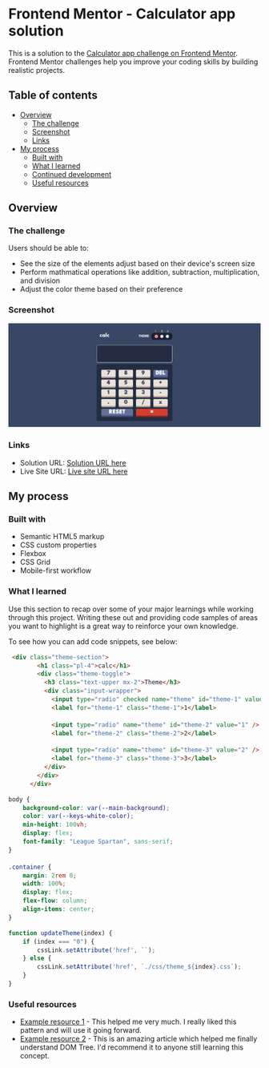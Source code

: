# Frontend Mentor - Calculator app solution

This is a solution to the [Calculator app challenge on Frontend Mentor](https://www.frontendmentor.io/challenges/calculator-app-9lteq5N29). Frontend Mentor challenges help you improve your coding skills by building realistic projects. 

## Table of contents

- [Overview](#overview)
  - [The challenge](#the-challenge)
  - [Screenshot](#screenshot)
  - [Links](#links)
- [My process](#my-process)
  - [Built with](#built-with)
  - [What I learned](#what-i-learned)
  - [Continued development](#continued-development)
  - [Useful resources](#useful-resources)




## Overview

### The challenge

Users should be able to:

- See the size of the elements adjust based on their device's screen size
- Perform mathmatical operations like addition, subtraction, multiplication, and division
- Adjust the color theme based on their preference

### Screenshot

![img](./ScreenShot/Frontend%20Mentor%20Calculator%20app.png)


### Links

- Solution URL: [Solution URL here](https://github.com/Karan551/Calculator_Project)
- Live Site URL: [Live site URL here](https://karan551.github.io/Calculator_Project/)

## My process

### Built with

- Semantic HTML5 markup
- CSS custom properties
- Flexbox
- CSS Grid
- Mobile-first workflow



### What I learned

Use this section to recap over some of your major learnings while working through this project. Writing these out and providing code samples of areas you want to highlight is a great way to reinforce your own knowledge.

To see how you can add code snippets, see below:

```html
 <div class="theme-section">
        <h1 class="pl-4">calc</h1>
        <div class="theme-toggle">
          <h3 class="text-upper mx-2">Theme</h3>
          <div class="input-wrapper">
            <input type="radio" checked name="theme" id="theme-1" value="0" />
            <label for="theme-1" class="theme-1">1</label>

            <input type="radio" name="theme" id="theme-2" value="1" />
            <label for="theme-2" class="theme-2">2</label>

            <input type="radio" name="theme" id="theme-3" value="2" />
            <label for="theme-3" class="theme-3">3</label>
          </div>
        </div>
      </div>
```
```css
body {
    background-color: var(--main-background);
    color: var(--keys-white-color);
    min-height: 100vh;
    display: flex;
    font-family: "League Spartan", sans-serif;
}

.container {
    margin: 2rem 0;
    width: 100%;
    display: flex;
    flex-flow: column;
    align-items: center;
}

```
```js
function updateTheme(index) {
    if (index === "0") {
        cssLink.setAttribute('href', ``);
    } else {
        cssLink.setAttribute('href', `./css/theme_${index}.css`);
    }
}
```

### Useful resources

- [Example resource 1](https://developer.mozilla.org/en-US/docs/Web/JavaScript) - This helped me very much. I really liked this pattern and will use it going forward.
- [Example resource 2](https://javascript.info/dom-nodes) - This is an amazing article which helped me finally understand DOM Tree. I'd recommend it to anyone still learning this concept.










